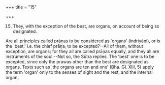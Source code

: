+++
title = "15"

+++


15. They, with the exception of the best, are organs, on account of being so designated.

Are all principles called prāṇas to be considered as 'organs' (indriyāṇi), or is the 'best,' i.e. the chief prāṇa, to be excepted?--All of them, without exception, are organs; for they all are called prāṇas equally, and they all are instruments of the soul.--Not so, the Sūtra replies. The 'best' one is to be excepted, since only the prawas other than the best are designated as organs. Texts such as 'the organs are ten and one' (Bha. Gī. XIII, 5) apply the term 'organ' only to the senses of sight and the rest, and the internal organ.

